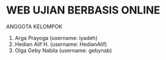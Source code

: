 # WEB UJIAN BERBASIS ONLINE
ANGGOTA KELOMPOK
1. Arga Prayoga (username: iyadeh)
2. Hedian Alif H. (username: HedianAlif)
3. Olga Geby Nabila (username: gebynab)
